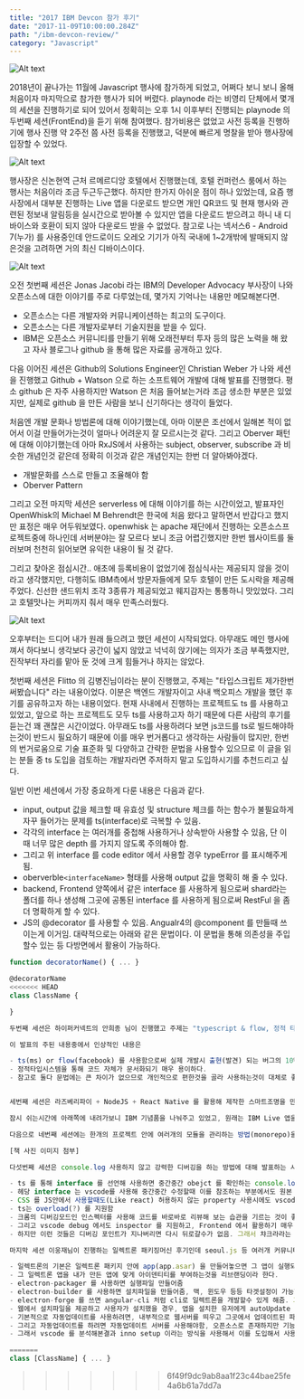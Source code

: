 ```yaml
---
title: "2017 IBM Devcon 참가 후기"
date: "2017-11-09T10:00:00.284Z"
path: "/ibm-devcon-review/"
category: "Javascript"
---
```

![Alt text](/logo.png)

2018년이 끝나가는 11월에 Javascript 행사에 참가하게 되었고, 어쩌다 보니 보니 올해 처음이자 마지막으로 참가한 행사가 되어 버렸다. playnode 라는 비영리 단체에서 몇개의 세션을 진행하기로 되어 있어서 정확히는 오후 1시 이후부터 진행되는 playnode 의 두번째 세션(FrontEnd)을 듣기 위해 참여했다. 참가비용은 없었고 사전 등록을 진행하기에 행사 진행 약 2주전 쯤 사전 등록을 진행했고, 덕분에 빠르게 명찰을 받아 행사장에 입장할 수 있었다.

![Alt text](/nametag.jpg)

행사장은 신논현역 근처 르메르디앙 호텔에서 진행했는데, 호텔 컨퍼런스 룸에서 하는 행사는 처음이라 조금 두근두근했다. 하지만 한가지 아쉬운 점이 하나 있었는데, 요즘 행사장에서 대부분 진행하는 Live 앱을 다운로드 받으면 개인 QR코드 및 현재 행사와 관련된 정보내 알림등을 실시간으로 받아볼 수 있지만 앱을 다운로드 받으려고 하니 내 디바이스와 호환이 되지 않아 다운로드 받을 수 없었다. 참고로 나는 넥서스6 - Android 7(누가) 를 사용중인데 안드로이드 오레오 기기가 아직 국내에 1~2개밖에 발매되지 않은것을 고려하면 거의 최신 디바이스이다. 

![Alt text](/sobad.png)

오전 첫번째 세션은 Jonas Jacobi 라는 IBM의 Developer Advocacy 부사장이 나와 오픈소스에 대한 이야기를 주로 다루었는데, 몇가지 기억나는 내용만 메모해본다면.

- 오픈소스는 다른 개발자와 커뮤니케이션하는 최고의 도구이다.
- 오픈소스는 다른 개발자로부터 기술지원을 받을 수 있다.
- IBM은 오픈소스 커뮤니티를 만들기 위해 오래전부터 투자 등의 많은 노력을 해 왔고 자사 블로그나 github 을 통해 많은 자료를 공개하고 있다.

다음 이어진 세션은 Github의 Solutions Engineer인 Christian Weber 가 나와 세션을 진행했고 Github + Watson 으로 하는 소프트웨어 개발에 대해 발표를 진행했다. 평소 github 은 자주 사용하지만 Watson 은 처음 들어보는거라 조금 생소한 부분은 있었지만, 실제로 github 을 만든 사람을 보니 신기하다는 생각이 들었다. 

처음엔 개발 문화나 방법론에 대해 이야기했는데, 아마 이분은 조선에서 일해본 적이 없어서 이걸 만들어가는것이 얼마나 어려운지 잘 모르시는것 같다. 그리고 Oberver 패턴에 대해 이야기했는데 아마 RxJS에서 사용하는 subject, observer, subscribe 과 비슷한 개념인것 같은데 정확히 이것과 같은 개념인지는 한번 더 알아봐야겠다.

- 개발문화를 스스로 만들고 조율해야 함
- Oberver Pattern

그리고 오전 마지막 세션은 serverless 에 대해 이야기를 하는 시간이었고, 발표자인 OpenWhisk의 Michael M Behrendt은 한국에 처음 왔다고 말하면서 반갑다고 했지만 표정은 매우 어두워보였다. openwhisk 는 apache 재단에서 진행하는 오픈소스프로젝트중에 하나인데 서버분야는 잘 모르다 보니 조금 어렵긴했지만 한번 웹사이트를 둘러보며 천천히 읽어보면 유익한 내용이 될 것 같다.

그리고 찾아온 점심시간..
애초에 등록비용이 없었기에 점심식사는 제공되지 않을 것이라고 생각했지만, 다행히도 IBM측에서 방문자들에게 모두 호텔이 만든 도시락을 제공해주었다. 신선한 샌드위치 조각 3종류가 제공되었고 웨지감자는 통통하니 맛있었다. 그리고 호텔맛나는 커피까지 줘서 매우 만족스러웠다.

![Alt text](/lunch.jpg)

오후부터는 드디어 내가 원래 들으려고 했던 세션이 시작되었다.
아무래도 메인 행사에 껴서 하다보니 생각보다 공간이 넓지 않았고 넉넉히 앉기에는 의자가 조금 부족했지만, 진작부터 자리를 맡아 둔 것에 크게 힘들거나 하지는 않았다.

첫번째 세션은 Flitto 의 김병진님이라는 분이 진행했고, 주제는 "타입스크립트 제가한번 써봤습니다" 라는 내용이었다. 이분은 백엔드 개발자이고 사내 백오피스 개발을 했던 후기를 공유하고자 하는 내용이었다. 현재 사내에서 진행하는 프로젝트도 ts 를 사용하고 있었고, 앞으로 하는 프로젝트도 모두 ts를 사용하고자 하기 때문에 다른 사람의 후기를 듣는건 꽤 괜찮은 시간이었다. 아무래도 ts를 사용하려다 보면 js코드를 ts로 빌드해야하는것이 반드시 필요하기 때문에 이를 매우 번거롭다고 생각하는 사람들이 많지만, 한번의 번거로움으로 기술 표준화 및 다양하고 간략한 문법을 사용할수 있으므로 이 글을 읽는 분들 중 ts 도입을 검토하는 개발자라면 주저하지 말고 도입하시기를 추천드리고 싶다.

일반 이번 세션에서 가장 중요하게 다룬 내용은 다음과 같다.

- input, output 값을 체크할 때 유효성 및 structure 체크를 하는 함수가 불필요하게 자꾸 들어가는 문제를 ts(interface)로 극복할 수 있음.
- 각각의 interface 는 여러개를 중첩해 사용하거나 상속받아 사용할 수 있음, 단 이 때 너무 많은 depth 를 가지지 않도록 주의해야 함.
- 그리고 위 interface 를 code editor 에서 사용할 경우 typeError 를 표시해주게 됨.
- oberverble`<interfaceName>` 형태를 사용해 output 값을 명확히 해 줄 수 있다.
- backend, Frontend 양쪽에서 같은 interface 를 사용하게 됨으로써 shard라는 폴더를 하나 생성해 그곳에 공통된 interface 를 사용하게 됨으로써 RestFul 을 좀 더 명확하게 할 수 있다.
- JS의 @decorator 를 사용할 수 있음. Angualr4의 @component 를 만들때 쓰이는게 이거임. 대략적으로는 아래와 같은 문법이다. 이 문법을 통해 의존성을 주입할수 있는 등 다방면에서 활용이 가능하다.


```javascript
function decoratorName() { ... }

@decoratorName
<<<<<<< HEAD
class ClassName {

}

두번째 세션은 하이퍼커넥트의 안희종 님이 진행했고 주제는 "typescript & flow, 정적 타이핑 도입하기" 관련 내용이다. 오늘 이런 개발주제 관련 발표가 처음이라고 한다.

이 발표의 주된 내용중에서 인상적인 내용은

- ts(ms) or flow(facebook) 를 사용함으로써 실제 개발시 출현(발견) 되는 버그의 10% 이상을 감소시킬 수 있다.
- 정적타입시스템을 통해 코드 자체가 문서화되기 매우 용이하다.
- 참고로 둘다 문법에는 큰 차이가 없으므로 개인적으로 편한것을 골라 사용하는것이 대체로 좋음. 하지만 발표자는 typescript 를 쓰는것을 추천함. 왜냐면 javasciprt의 기본적인 불안정성을 flow 에너 너무 엄격하게 체크하므로 생산성이 매우 떨어짐.


세번째 세션은 라즈베리파이 + NodeJS + React Native 를 활용해 제작한 스마트조명을 만든 프로젝트를 리뷰하는 시간이었고 발표자는 Streami 의 프론트앤드 개발자 김석준님이다. 나한테 아주 큰 관심이 있는 시간은 아니지만, 리액트 네이티브에 평소 관심이 있었기때문에 들어보고 싶었고 마침 발표자도 풀스택이지만 주로 프론트앤드 개발을 하시는 분이기때문에 나름 유익한 시간이 되었다.

잠시 쉬는시간에 아래쪽에 내려가보니 IBM 기념품을 나눠주고 있었고, 원래는 IBM Live 앱을 통해 설문을 진행해야 받을수 있었지만 난 앱을 다운로드 받을수 없다고 징징거리니 관계자분이 확인후에 그냥 주셨다.

다음으로 네번째 세션에는 한개의 프로젝트 안에 여러개의 모듈을 관리하는 방법(monorepo)을 lerna 라는 패키지를 이용해 진행하는것(getting start) 을 step by step 을 하는 시간이었는데, 뭐 이것도 관심이 없는 분야는 아니지만 그렇게 나에게 있어 흥미가 있는 것은 아니었기에 그냥 흘러가듯 듣고 있었는데, 갑자기 발표자분께서 선물을 준다고 하시면서 질문을 하시길래 답을 했고 책 한권을 주셨다(내가 관심이 별로 없는). 모노레포에 대한 개념을 사실 이번에 처음 들었는데, 내가 독립적인 모듈을 여러개 만들고 그 모듈이 서로 연관되어 있다면 모노레포를 한번 도입해보고 연습해보는 시간이 필요할것 같다.

[책 사진 이미지 첨부]

다섯번째 세션은 console.log 사용하지 않고 강력한 디버깅을 하는 방법에 대해 발표하는 시간이었는데 자세히 보니 -덜 조금- 이라는 단어가 붙어있었다. 뭐 어쨌든, 평소에 디버깅할때 console.log 에 굉장히 의존을 많이 하는 편이었는데, 다른 개발자들은 이 방법 말고 다른 방법을 쓴다고 하니 꽤 흥미로운 내용이 많을것 같았다. 발표자는 주로 node, react 를 사용해 웹앱을 개발하는 개발자였다. 그런데 뭔가 색다른 내용인줄 알았지만 결국엔 typescript 를 사용하자는 내용이었다. 핵심적인 내용은 두번째 세션에서 나왔던 내용을 좀 더 세심하게 발표한다는 느낌을 받았다.

- ts 를 통해 interface 를 선언해 사용하면 중간중간 obejct 를 확인하는 console.log 를 사용하지 않아도 된다.
- 헤당 interface 는 vscode를 사용해 중간중간 수정할때 이를 참조하는 부분에서도 원본 interface 를 바로바로 수정할수 있다.
- CSS 를 JS안에서 사용할때도(Like react) 허용하지 않는 property 사용시에도 vscode 에서 error 을 출력해줌.
- ts는 overload(?) 를 지원함
- 크롬의 디버깅모드인 인스펙터를 사용해 코드를 바로바로 리뷰해 보는 습관을 기르는 것이 좋다. breakpoint, pause 등을 사용하자. 이 기능은 node 에서도 사용할수 있음(따로 애드온으로 깔아야하나??)
- 그리고 vscode debug 에서도 inspector 를 지원하고, Frontend 에서 활용하기 매우 편하다.
- 하지만 이런 것들은 디버깅 포인트가 지나버리면 다시 뒤로갈수가 없음. 그래서 챠크라라는 패키지를 이용한다.(아직 아쉬운점이 있지만)

마지막 세션 이웅재님이 진행하는 일렉트론 패키징머신 후기인데 seoul.js 등 여러개 커뮤니티를 운영하고 있는 사람이다. 평소에 일렉트론에 관심이 매우매우 많아서 꼭 들어보고 싶은 세션중에 하나인데 마지막 시간이라서(배고파서) 힘들었지만 최대한 열심히 듣기 위해 노력했다. 아직까지는 이 자동화해 주는 툴은 개발중이고 나중에는 오픈소스로 풀 계획이 있다고 한다.

- 일렉트론의 기본은 일렉트론 패키지 안에 app(app.asar) 을 만들어놓으면 그 앱이 실행되는 원리이다.
- 그 일렉트론 앱을 내가 만든 앱에 맞게 아이덴티티를 부여하는것을 리브랜딩이라 한다.
- electron-packager 를 사용하면 실행파일 만들어줌
- electron-builder 를 사용하면 설치파일을 만들어줌, 맥, 윈도우 등등 타겟설정이 가능함
- electron-forge 를 쓰면 angular-cli 처럼 cli로 일렉트론을 개발할수 있게 해줌. 그리고 기본 템플릿이 있어서 다양한 프레임워크/라이브러리 로 설정된 skeleton 을 제공한다.
- 웹에서 설치파일을 제공하고 사용자가 설치했을 경우, 앱을 설치한 유저에게 autoUpdate 기능도 Squirrel 을 사용하면 가능하지만 생각보다 사용하기 까다로움.(윈도우에서 정상적으로 작동하지 않음)
- 기본적으로 자동업데이트를 사용하려면, 내부적으로 웹서버를 띄우고 그곳에서 업데이트된 파일을 다운로드 받아 ready 상태로 두는 방법을 사용해야 함.
- 그리고 자동업데이트를 하려면 자동업데이트 서버를 사용해야함, 오픈소스로 존재하지만 기능이 역시 완벽하지 않음.
- 그래서 vscode 를 분석해본결과 inno setup 이라는 방식을 사용해서 이를 도입해서 사용해보기로 함.

=======
class [ClassName] { ... }
```
>>>>>>> 6f49f9dc9ab8aa1f23c44bae25fe4a6b61a7dd7a


